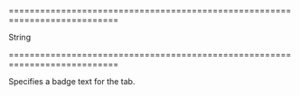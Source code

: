 <!--**
/*-------------------------------------------
    Auto-generated file. Do not modify.
-------------------------------------------

**-->
===========================================================================
<!--type-->String<!--/type-->
===========================================================================

<!--shortDescription-->
Specifies a badge text for the tab.
<!--/shortDescription-->

<!--fullDescription-->

<!--/fullDescription-->